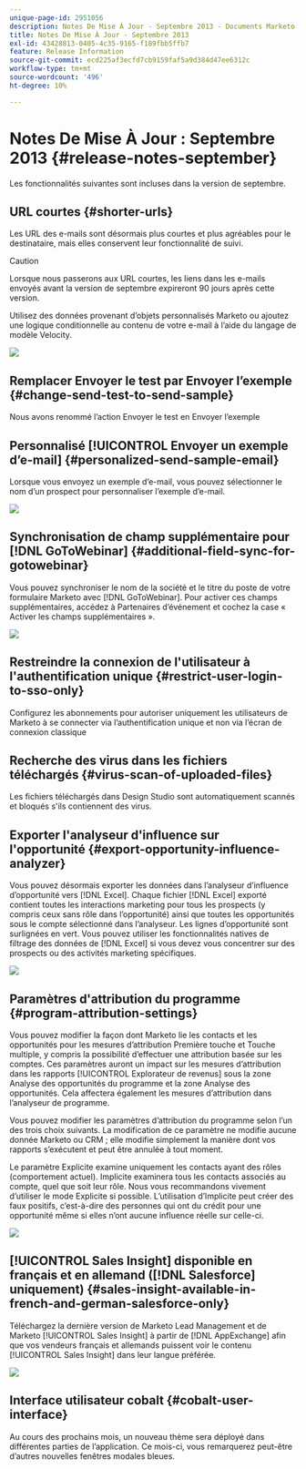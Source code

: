 ```yaml
---
unique-page-id: 2951056
description: Notes De Mise À Jour - Septembre 2013 - Documents Marketo - Documentation Du Produit
title: Notes De Mise À Jour - Septembre 2013
exl-id: 43428813-0405-4c35-9165-f189fbb5ffb7
feature: Release Information
source-git-commit: ecd225af3ecfd7cb9159faf5a9d384d47ee6312c
workflow-type: tm+mt
source-wordcount: '496'
ht-degree: 10%

---
```


# Notes De Mise À Jour : Septembre 2013 {#release-notes-september}

Les fonctionnalités suivantes sont incluses dans la version de septembre.

## URL courtes {#shorter-urls}

Les URL des e-mails sont désormais plus courtes et plus agréables pour le destinataire, mais elles conservent leur fonctionnalité de suivi.

>[!CAUTION]
>
>Lorsque nous passerons aux URL courtes, les liens dans les e-mails envoyés avant la version de septembre expireront 90 jours après cette version.

Utilisez des données provenant d’objets personnalisés Marketo ou ajoutez une logique conditionnelle au contenu de votre e-mail à l’aide du langage de modèle Velocity.

![](assets/image2014-9-22-17-3a10-3a56.png)

## Remplacer Envoyer le test par Envoyer l’exemple {#change-send-test-to-send-sample}

Nous avons renommé l’action Envoyer le test en Envoyer l’exemple

## Personnalisé [!UICONTROL Envoyer un exemple d’e-mail] {#personalized-send-sample-email}

Lorsque vous envoyez un exemple d’e-mail, vous pouvez sélectionner le nom d’un prospect pour personnaliser l’exemple d’e-mail.

![](assets/image2014-9-22-17-3a11-3a22.png)

## Synchronisation de champ supplémentaire pour [!DNL GoToWebinar] {#additional-field-sync-for-gotowebinar}

Vous pouvez synchroniser le nom de la société et le titre du poste de votre formulaire Marketo avec [!DNL GoToWebinar]. Pour activer ces champs supplémentaires, accédez à Partenaires d’événement et cochez la case « Activer les champs supplémentaires ».

![](assets/image2014-9-22-17-3a11-3a53.png)

## Restreindre la connexion de l&#39;utilisateur à l&#39;authentification unique {#restrict-user-login-to-sso-only}

Configurez les abonnements pour autoriser uniquement les utilisateurs de Marketo à se connecter via l’authentification unique et non via l’écran de connexion classique

## Recherche des virus dans les fichiers téléchargés {#virus-scan-of-uploaded-files}

Les fichiers téléchargés dans Design Studio sont automatiquement scannés et bloqués s&#39;ils contiennent des virus.

## Exporter l&#39;analyseur d&#39;influence sur l&#39;opportunité {#export-opportunity-influence-analyzer}

Vous pouvez désormais exporter les données dans l’analyseur d’influence d’opportunité vers [!DNL Excel]. Chaque fichier [!DNL Excel] exporté contient toutes les interactions marketing pour tous les prospects (y compris ceux sans rôle dans l’opportunité) ainsi que toutes les opportunités sous le compte sélectionné dans l’analyseur. Les lignes d’opportunité sont surlignées en vert. Vous pouvez utiliser les fonctionnalités natives de filtrage des données de [!DNL Excel] si vous devez vous concentrer sur des prospects ou des activités marketing spécifiques.

![](assets/image2014-9-22-17-3a12-3a23.png)

## Paramètres d&#39;attribution du programme {#program-attribution-settings}

Vous pouvez modifier la façon dont Marketo lie les contacts et les opportunités pour les mesures d’attribution Première touche et Touche multiple, y compris la possibilité d’effectuer une attribution basée sur les comptes. Ces paramètres auront un impact sur les mesures d’attribution dans les rapports [!UICONTROL Explorateur de revenus] sous la zone Analyse des opportunités du programme et la zone Analyse des opportunités. Cela affectera également les mesures d’attribution dans l’analyseur de programme.

Vous pouvez modifier les paramètres d’attribution du programme selon l’un des trois choix suivants. La modification de ce paramètre ne modifie aucune donnée Marketo ou CRM ; elle modifie simplement la manière dont vos rapports s’exécutent et peut être annulée à tout moment.

Le paramètre Explicite examine uniquement les contacts ayant des rôles (comportement actuel). Implicite examinera tous les contacts associés au compte, quel que soit leur rôle. Nous vous recommandons vivement d’utiliser le mode Explicite si possible. L’utilisation d’Implicite peut créer des faux positifs, c’est-à-dire des personnes qui ont du crédit pour une opportunité même si elles n’ont aucune influence réelle sur celle-ci.

![](assets/image2014-9-22-17-3a12-3a43.png)

## [!UICONTROL Sales Insight] disponible en français et en allemand ([!DNL Salesforce] uniquement) {#sales-insight-available-in-french-and-german-salesforce-only}

Téléchargez la dernière version de Marketo Lead Management et de Marketo [!UICONTROL Sales Insight] à partir de [!DNL AppExchange] afin que vos vendeurs français et allemands puissent voir le contenu [!UICONTROL Sales Insight] dans leur langue préférée.

![](assets/image2014-9-22-17-3a13-3a12.png)

## Interface utilisateur cobalt {#cobalt-user-interface}

Au cours des prochains mois, un nouveau thème sera déployé dans différentes parties de l’application. Ce mois-ci, vous remarquerez peut-être d’autres nouvelles fenêtres modales bleues.
